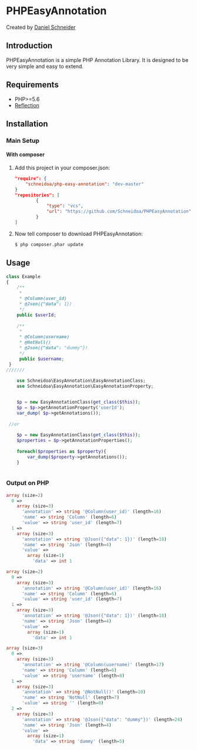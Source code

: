 PHPEasyAnnotation
=========================

Created by [Daniel Schneider](https://github.com/Schneidoa)

Introduction
------------

PHPEasyAnnotation is a simple PHP Annotation Library.  It is designed to be very
simple and easy to extend.


Requirements
------------
* PHP>=5.6 
* [Reflection](http://php.net/manual/de/book.reflection.php)


Installation
------------

### Main Setup

#### With composer

1. Add this project in your composer.json:

    ```json
    "require": {
        "schneidoa/php-easy-annotation": "dev-master"
    }
    "repositories": [
            {
                "type": "vcs",
                "url": "https://github.com/Schneidoa/PHPEasyAnnotation"
            }
    ]   
    ```

2. Now tell composer to download PHPEasyAnnotation:

    ```bash
    $ php composer.phar update
    ```

## Usage

```php
class Example 
{
    /**
     *
     * @Column(user_id)
     * @Json({"data": 1})
     */
    public $userId;
    
    /**
     *
     * @Column(username)
     * @NotNull()
     * @Json({"data": "dummy"})
     */
     public $username;
 }
///////
 
    use Schneidoa\EasyAnnotation\EasyAnnotationClass;
    use Schneidoa\EasyAnnotation\EasyAnnotationProperty;


    $p = new EasyAnnotationClass(get_class($this));
    $p = $p->getAnnotationProperty('userId');
    var_dump( $p->getAnnotations());
    
 //or
 
    $p = new EasyAnnotationClass(get_class($this));
    $properties = $p->getAnnotationProperties();
    
    foreach($properties as $property){
        var_dump($property->getAnnotations());
    }
    

```


### Output on PHP

```php
array (size=2)
  0 => 
    array (size=3)
      'annotation' => string '@Column(user_id)' (length=16)
      'name' => string 'Column' (length=6)
      'value' => string 'user_id' (length=7)
  1 => 
    array (size=3)
      'annotation' => string '@Json({"data": 1})' (length=18)
      'name' => string 'Json' (length=4)
      'value' => 
        array (size=1)
          'data' => int 1
```       


```php
array (size=2)
  0 => 
    array (size=3)
      'annotation' => string '@Column(user_id)' (length=16)
      'name' => string 'Column' (length=6)
      'value' => string 'user_id' (length=7)
  1 => 
    array (size=3)
      'annotation' => string '@Json({"data": 1})' (length=18)
      'name' => string 'Json' (length=4)
      'value' => 
        array (size=1)
          'data' => int 1

array (size=3)
  0 => 
    array (size=3)
      'annotation' => string '@Column(username)' (length=17)
      'name' => string 'Column' (length=6)
      'value' => string 'username' (length=8)
  1 => 
    array (size=3)
      'annotation' => string '@NotNull()' (length=10)
      'name' => string 'NotNull' (length=7)
      'value' => string '' (length=0)
  2 => 
    array (size=3)
      'annotation' => string '@Json({"data": "dummy"})' (length=24)
      'name' => string 'Json' (length=4)
      'value' => 
        array (size=1)
          'data' => string 'dummy' (length=5) 
```